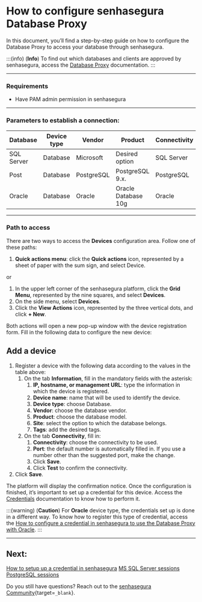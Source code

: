 # How to configure senhasegura Database Proxy

In this document, you’ll find a step-by-step guide on how to configure the Database Proxy to access your database through senhasegura.

:::(info) (**Info**)
To find out which databases and clients are approved by senhasegura, access the [Database Proxy](/v3-33/docs/pam-session-about-database-proxy) documentation.
:::

---
### Requirements

* Have PAM admin permission in senhasegura

---
### Parameters  to establish a connection:
Database|Device type|Vendor|Product|Connectivity|Port
|---|---|---|---|---|---|
SQL Server|Database|Microsoft|Desired option| SQL Server|1433 |
Post|Database|PostgreSQL|PostgreSQL 9.x.|PostgreSQL|5432 |
Oracle|Database|Oracle|Oracle Database 10g|Oracle|2484|

---
### Path to access
There are two ways to access the **Devices** configuration area. Follow one of these paths:

1. **Quick actions menu**: click the **Quick actions** icon, represented by a sheet of paper with the sum sign, and select Device.

or

1. In the upper left corner of the senhasegura platform, click the **Grid Menu**, represented by the nine squares, and select **Devices**.
2. On the side menu, select **Devices**.
3. Click the **View Actions** icon, represented by the three vertical dots, and click **+ New**.

Both actions will open a new pop-up window with the device registration form. Fill in the following data to configure the new device:

## Add a device

1. Register a device with the following data according to the values in the table above:
    1. On the tab **Information**, fill in the mandatory fields with the asterisk:
        1. **IP, hostname, or management URL**: type the information in which the device is registered.
        2. **Device name**: name that will be used to identify the device.
        3. **Device type**: choose Database.
        4. **Vendor**: choose the database vendor.
        5. **Product**: choose the database model.
        6. **Site**: select the option to which the database belongs.
        7. **Tags**: add the desired tags.
    2. On the tab **Connectivity**, fill in:
        1. **Connectivity**: choose the connectivity to be used.
        2. **Port**: the default number is automatically filled in. If you use a number other than the suggested port, make the change.
        3. Click **Save**.
        4. Click **Test** to confirm the connectivity.
2. Click **Save**.

The platform will display the confirmation notice. Once the configuration is finished, it’s important to set up a credential for this device. Access the [Credentials](/v3-33/docs/pam-credentials) documentation to know how to perform it.

:::(warning) (**Caution**)
For **Oracle** device type, the credentials set up is done in a different way. To know how to register this type of credential, access the [How to configure a credential in senhasegura to use the Database Proxy with Oracle](/v3-33/docs/pam-session-how-to-configure-a-credential-in-senhasegura-to-use-the-database-proxy-with-oracle).
:::

---
## Next:
[How to setup up a credential in senhasegura](/v3-33/docs/pam-how-to-set-up-a-credential-in-senhasegura)
[MS SQL Server sessions](/v3-33/docs/pam-session-ms-sql-server)
[PostgreSQL sessions](/v3-33/docs/pam-session-postgresql-sessions)

Do you still have questions? Reach out to the [senhasegura Community](https://community.senhasegura.io/){target=`_blank`}.